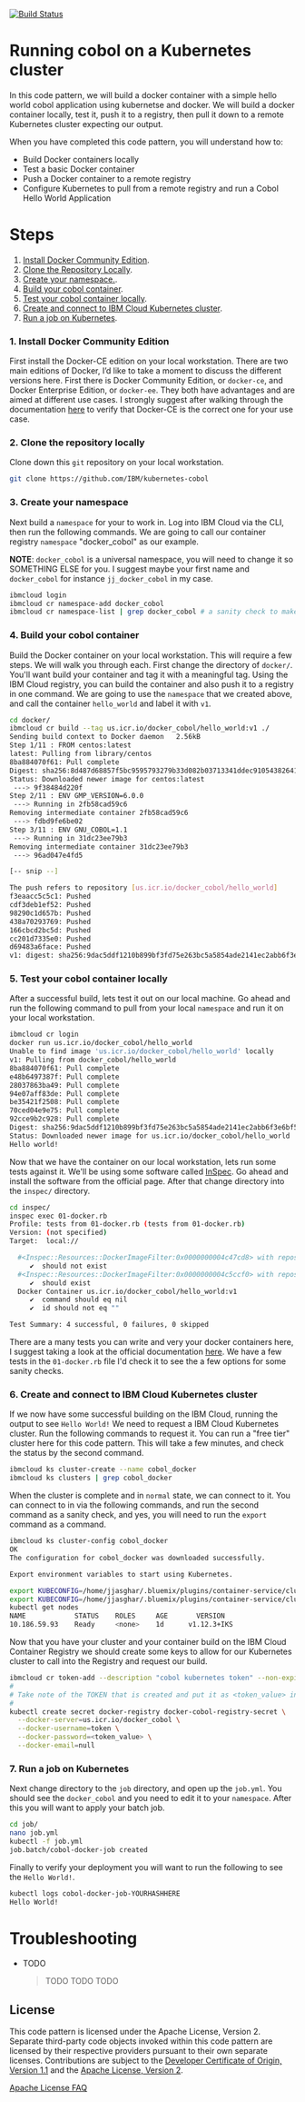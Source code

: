 
[![Build Status](https://travis-ci.org/IBM/kubernetes-cobol.svg?branch=master)](https://travis-ci.org/IBM/kubernetes-cobol)

# Running cobol on a Kubernetes cluster

In this code pattern, we will build a docker container with a simple hello world cobol application using kubernetse and docker. We will build a docker container locally, test it, push it to a registry, then pull it down to a remote Kubernetes cluster expecting our output.

When you have completed this code pattern, you will understand how to:

* Build Docker containers locally
* Test a basic Docker container
* Push a Docker container to a remote registry
* Configure Kubernetes to pull from a remote registry and run a Cobol Hello World Application

# Steps

1. [Install Docker Community Edition](#1-install-docker-community-edition).
2. [Clone the Repository Locally](#2-clone-the-repository-locally).
3. [Create your namespace.](#3-create-your-namespace).
4. [Build your cobol container](#4-build-your-cobol-container).
5. [Test your cobol container locally](#5-test-your-cobol-container-locally).
6. [Create and connect to IBM Cloud Kubernetes cluster](#6-create-and-connect-to-ibm-cloud-kubernetes-cluster).
7. [Run a job on Kubernetes](#7-run-a-job-on-kubernetes).

### 1. Install Docker Community Edition

First install the Docker-CE edition on your local workstation. There are two main editions of Docker, I’d like to take a moment to discuss the different versions here. First there is Docker Community Edition, or `docker-ce`, and Docker Enterprise Edition, or `docker-ee`. They both have advantages and are aimed at different use cases. I strongly suggest after walking through the documentation [here](https://docs.docker.com/install/overview/) to verify that Docker-CE is the correct one for your use case.

### 2. Clone the repository locally

Clone down this `git` repository on your local workstation.

```bash
git clone https://github.com/IBM/kubernetes-cobol
```

### 3. Create your namespace

Next build a `namespace` for your to work in. Log into IBM Cloud via the CLI, then run the following commands. We are going to call our container registry `namespace` "docker_cobol" as our example.

**NOTE**: `docker_cobol` is a universal namespace, you will need to change it so SOMETHING ELSE for you. I suggest maybe your first name and `docker_cobol` for instance `jj_docker_cobol` in my case.

```bash
ibmcloud login
ibmcloud cr namespace-add docker_cobol
ibmcloud cr namespace-list | grep docker_cobol # a sanity check to make sure it was created correctly
```

### 4. Build your cobol container

Build the Docker container on your local workstation. This will require a few steps. We will walk you through each. First change the directory of `docker/`. You'll want build your container and tag it with a meaningful tag. Using the IBM Cloud registry, you can build the container and also push it to a registry in one command. We are going to use the `namespace` that we created above, and call the container `hello_world` and label it with `v1`.

```bash
cd docker/
ibmcloud cr build --tag us.icr.io/docker_cobol/hello_world:v1 ./
Sending build context to Docker daemon   2.56kB
Step 1/11 : FROM centos:latest
latest: Pulling from library/centos
8ba884070f61: Pull complete
Digest: sha256:8d487d68857f5bc9595793279b33d082b03713341ddec91054382641d14db861
Status: Downloaded newer image for centos:latest
 ---> 9f38484d220f
Step 2/11 : ENV GMP_VERSION=6.0.0
 ---> Running in 2fb58cad59c6
Removing intermediate container 2fb58cad59c6
 ---> fdbd9fe6be02
Step 3/11 : ENV GNU_COBOL=1.1
 ---> Running in 31dc23ee79b3
Removing intermediate container 31dc23ee79b3
 ---> 96ad047e4fd5

[-- snip --]

The push refers to repository [us.icr.io/docker_cobol/hello_world]
f3eaacc5c5c1: Pushed
cdf3deb1ef52: Pushed
98290c1d657b: Pushed
438a70293769: Pushed
166cbcd2bc5d: Pushed
cc201d7335e0: Pushed
d69483a6face: Pushed
v1: digest: sha256:9dac5ddf1210b899bf3fd75e263bc5a5854ade2141ec2abb6f3e6bf5c59b3539 size: 1785
```

### 5. Test your cobol container locally

After a successful build, lets test it out on our local machine. Go ahead and run the following command to pull from your local `namespace` and run it on your local workstation.

```bash
ibmcloud cr login
docker run us.icr.io/docker_cobol/hello_world
Unable to find image 'us.icr.io/docker_cobol/hello_world' locally
v1: Pulling from docker_cobol/hello_world
8ba884070f61: Pull complete
e48b6497387f: Pull complete
28037863ba49: Pull complete
94e07aff83de: Pull complete
be35421f2508: Pull complete
70ced04e9e75: Pull complete
92cce9b2c928: Pull complete
Digest: sha256:9dac5ddf1210b899bf3fd75e263bc5a5854ade2141ec2abb6f3e6bf5c59b3539
Status: Downloaded newer image for us.icr.io/docker_cobol/hello_world
Hello world!
```

Now that we have the container on our local workstation, lets run some tests against it. We'll be using some software called [InSpec](https://inspec.io). Go ahead and install the software from the official page. After that change directory into the `inspec/` directory.

```bash
cd inspec/
inspec exec 01-docker.rb
Profile: tests from 01-docker.rb (tests from 01-docker.rb)
Version: (not specified)
Target:  local://

  #<Inspec::Resources::DockerImageFilter:0x0000000004c47cd8> with repository == "ubuntu" tag == "12.04"
     ✔  should not exist
  #<Inspec::Resources::DockerImageFilter:0x0000000004c5ccf0> with repository == "us.icr.io/docker_cobol/hello_world" tag == "v1"
     ✔  should exist
  Docker Container us.icr.io/docker_cobol/hello_world:v1
     ✔  command should eq nil
     ✔  id should not eq ""

Test Summary: 4 successful, 0 failures, 0 skipped
```

There are a many tests you can write and very your docker containers here, I suggest taking a look at the official documentation [here](https://www.inspec.io/docs/reference/resources/docker/). We have a few tests in the `01-docker.rb` file I'd check it to see the a few options for some sanity checks.


### 6. Create and connect to IBM Cloud Kubernetes cluster

If we now have some successful building on the IBM Cloud, running the output to see `Hello World!` We need to request a IBM Cloud Kubernetes cluster. Run the following commands to request it. You can run a "free tier" cluster here for this code pattern. This will take a few minutes, and check the status by the second command.

```bash
ibmcloud ks cluster-create --name cobol_docker
ibmcloud ks clusters | grep cobol_docker
```

When the cluster is complete and in `normal` state, we can connect to it. You can connect to in via the following commands, and run the second command as a sanity check, and yes, you will need to run the `export` command as a command.

```bash
ibmcloud ks cluster-config cobol_docker
OK
The configuration for cobol_docker was downloaded successfully.

Export environment variables to start using Kubernetes.

export KUBECONFIG=/home/jjasghar/.bluemix/plugins/container-service/clusters/cobol_docker/kube-config-dal13-cobol-docker.yml
export KUBECONFIG=/home/jjasghar/.bluemix/plugins/container-service/clusters/cobol_docker/kube-config-dal13-cobol-docker.yml
kubectl get nodes
NAME            STATUS    ROLES     AGE       VERSION
10.186.59.93    Ready     <none>    1d      v1.12.3+IKS
```

Now that you have your cluster and your container build on the IBM Cloud Container Registry we should create some keys to allow for our Kubernetes cluster to call into the Registry and request our build.

```bash
ibmcloud cr token-add --description "cobol kubernetes token" --non-expiring --readwrite
#
# Take note of the TOKEN that is created and put it as <token_value> in the following command
#
kubectl create secret docker-registry docker-cobol-registry-secret \
  --docker-server=us.icr.io/docker_cobol \
  --docker-username=token \
  --docker-password=<token_value> \
  --docker-email=null
```

### 7. Run a job on Kubernetes

Next change directory to the `job` directory, and open up the `job.yml`. You should see the `docker_cobol` and you need to edit it to your `namespace`. After this you will want to apply your batch job.

```bash
cd job/
nano job.yml
kubectl -f job.yml
job.batch/cobol-docker-job created
```

Finally to verify your deployment you will want to run the following to see the `Hello World!`.

```bash
kubectl logs cobol-docker-job-YOURHASHHERE
Hello World!
```

# Troubleshooting

* TODO

  > TODO
TODO
TODO

<!-- keep this -->
## License

This code pattern is licensed under the Apache License, Version 2. Separate third-party code objects invoked within this code pattern are licensed by their respective providers pursuant to their own separate licenses. Contributions are subject to the [Developer Certificate of Origin, Version 1.1](https://developercertificate.org/) and the [Apache License, Version 2](https://www.apache.org/licenses/LICENSE-2.0.txt).

[Apache License FAQ](https://www.apache.org/foundation/license-faq.html#WhatDoesItMEAN)
